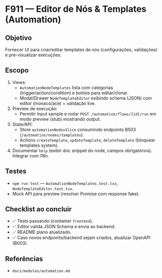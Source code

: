 # F911 — Editor de Nós & Templates (Automation)

## Objetivo
Fornecer UI para criar/editar templates de nós (configurações, validações) e pré-visualizar execuções.

## Escopo
1. Views:
   - `AutomationNodeTemplates` lista com categorias (trigger/action/condition) e botões para editar/clonar.
   - Modal/Drawer `NodeTemplateEditor` exibindo schema (JSON) com editor (monaco/ace) + validação live.
2. Preview de execução:
   - Permitir input sample e rodar `POST /automation/flows/{id}/run` em modo preview (stub) mostrando output.
3. State/API:
   - Store `automationNodesSlice` consumindo endpoints B503 (`/automation/nodes/templates`).
   - Actions `createTemplate`, `updateTemplate`, `deleteTemplate` (bloquear templates system).
4. Documentar `help` (exibir doc snippet do node, campos obrigatórios). Integrar com i18n.

## Testes
- `npm run test` — `AutomationNodeTemplates.test.tsx`, `NodeTemplateEditor.test.tsx`.
- Mock API para preview (resolver Promise com response fake).

## Checklist ao concluir
- ✅ Tests passando (container `frontend`).
- ✅ Editor valida JSON Schema e envia ao backend.
- ✅ README plano atualizado.
- ✅ Caso novos endpoints/backend sejam criados, atualizar OpenAPI (B003).

## Referências
- `docs/modules/automation.md`
